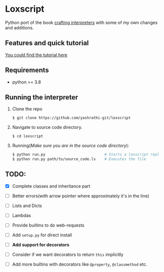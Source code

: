 # Loxscript
Python port of the book [crafting interpreters](http://craftinginterpreters.com/)
with some of my own changes and additions.

## Features and quick tutorial
[You could find the tutorial here](https://github.com/yashrathi-git/loxscript/blob/main/snippets.md)

## Requirements
* python >= 3.8

## Running the interpreter
1. Clone the repo
    ```sh
    $ git clone https://github.com/yashrathi-git/loxscript
    ```
2. Navigate to source code directory.
    ```sh
    $ cd loxscript
    ```
3. Running(*Make sure you are in the source code directory*):
    ```sh
    $ python run.py                           # Starts a loxscript repl
    $ python run.py path/to/source_code.ls    # Executes the file
    ```

## TODO:
- [x] Complete classes and inheritance part
- [ ] Better errors(with arrow pointer where approximately it's in the line)
- [ ] Lists and Dicts
- [ ] Lambdas
- [ ] Provide builtins to do web-requests
- [ ] Add `setup.py` for direct install
- [ ] **Add support for decorators**
- [ ] Consider if we want decorators to return `this` implicitly
- [ ] Add more builtins with decorators like `@property`, `@classmethod` etc.

